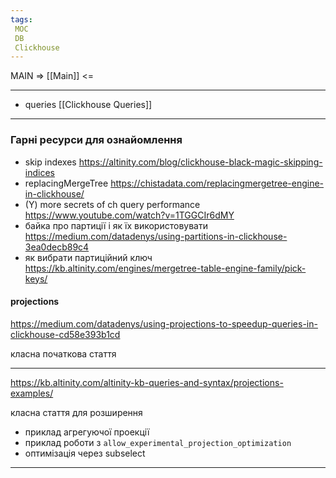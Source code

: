 ```yaml
---
tags:
 MOC
 DB
 Clickhouse
---
```


MAIN => [[Main]] <= 

---

- queries [[Clickhouse Queries]]

---

### Гарні ресурси для ознайомлення

- skip indexes https://altinity.com/blog/clickhouse-black-magic-skipping-indices
- replacingMergeTree https://chistadata.com/replacingmergetree-engine-in-clickhouse/
- (Y) more secrets of ch query performance https://www.youtube.com/watch?v=1TGGCIr6dMY
- байка про партиції і як їх використовувати https://medium.com/datadenys/using-partitions-in-clickhouse-3ea0decb89c4
- як вибрати партиційний ключ https://kb.altinity.com/engines/mergetree-table-engine-family/pick-keys/


#### projections

https://medium.com/datadenys/using-projections-to-speedup-queries-in-clickhouse-cd58e393b1cd

класна початкова стаття


---

https://kb.altinity.com/altinity-kb-queries-and-syntax/projections-examples/

класна стаття для розширення

- приклад агрегуючої проекції
- приклад роботи з `allow_experimental_projection_optimization`
- оптимізація через subselect

---